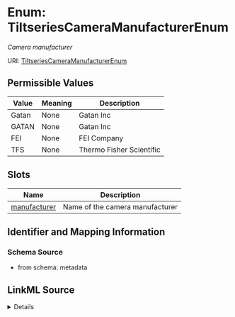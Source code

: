 # Enum: TiltseriesCameraManufacturerEnum




_Camera manufacturer_



URI: [TiltseriesCameraManufacturerEnum](TiltseriesCameraManufacturerEnum.md)

## Permissible Values

| Value | Meaning | Description |
| --- | --- | --- |
| Gatan | None | Gatan Inc |
| GATAN | None | Gatan Inc |
| FEI | None | FEI Company |
| TFS | None | Thermo Fisher Scientific |




## Slots

| Name | Description |
| ---  | --- |
| [manufacturer](manufacturer.md) | Name of the camera manufacturer |






## Identifier and Mapping Information







### Schema Source


* from schema: metadata






## LinkML Source

<details>
```yaml
name: tiltseries_camera_manufacturer_enum
description: Camera manufacturer
from_schema: metadata
rank: 1000
permissible_values:
  Gatan:
    text: Gatan
    description: Gatan Inc.
  GATAN:
    text: GATAN
    description: Gatan Inc.
  FEI:
    text: FEI
    description: FEI Company
  TFS:
    text: TFS
    description: Thermo Fisher Scientific

```
</details>
